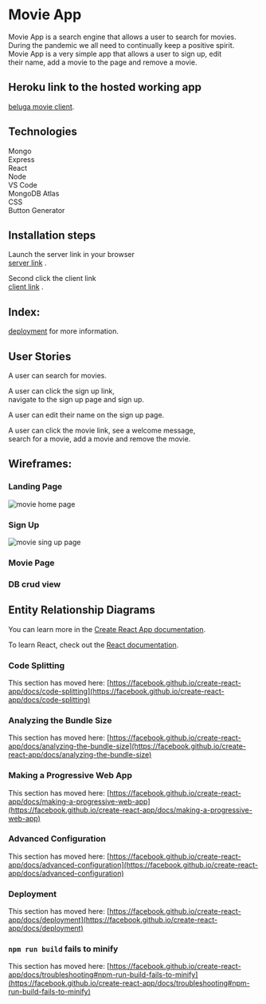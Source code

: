 # Movie App

Movie App is a search engine that allows a user to search for movies.\
During the pandemic we all need to continually keep a positive spirit.\
Movie App is a very simple app that allows a user to sign up, edit \
their name, add a movie to the page and remove a movie.

## Heroku link to the hosted working app

[beluga movie client](https://beluga-movie-client.herokuapp.com/).

## Technologies

Mongo\
Express\
React\
Node\
VS Code\
MongoDB Atlas\
CSS\
Button Generator

## Installation steps

Launch the server link in your browser\
[server link](https://beluga-movie-api.herokuapp.com/api/users) .

Second click the client link\
[client link](https://beluga-movie-client.herokuapp.com/) .

## Index:

[deployment](https://facebook.github.io/create-react-app/docs/deployment) for more information.

## User Stories

A user can search for movies.

A user can click the sign up link,\
navigate to the sign up page and sign up.

A user can edit their name on the sign up page.

A user can click the movie link, see a welcome message,\
search for a movie, add a movie and remove the movie.

## Wireframes:

### Landing Page

![movie home page](/images/MovieLanding.png)

### Sign Up

![movie sing up page](/images/MovieSignUp.png)

### Movie Page

### DB crud view

## Entity Relationship Diagrams

You can learn more in the [Create React App documentation](https://facebook.github.io/create-react-app/docs/getting-started).

To learn React, check out the [React documentation](https://reactjs.org/).

### Code Splitting

This section has moved here: [https://facebook.github.io/create-react-app/docs/code-splitting](https://facebook.github.io/create-react-app/docs/code-splitting)

### Analyzing the Bundle Size

This section has moved here: [https://facebook.github.io/create-react-app/docs/analyzing-the-bundle-size](https://facebook.github.io/create-react-app/docs/analyzing-the-bundle-size)

### Making a Progressive Web App

This section has moved here: [https://facebook.github.io/create-react-app/docs/making-a-progressive-web-app](https://facebook.github.io/create-react-app/docs/making-a-progressive-web-app)

### Advanced Configuration

This section has moved here: [https://facebook.github.io/create-react-app/docs/advanced-configuration](https://facebook.github.io/create-react-app/docs/advanced-configuration)

### Deployment

This section has moved here: [https://facebook.github.io/create-react-app/docs/deployment](https://facebook.github.io/create-react-app/docs/deployment)

### `npm run build` fails to minify

This section has moved here: [https://facebook.github.io/create-react-app/docs/troubleshooting#npm-run-build-fails-to-minify](https://facebook.github.io/create-react-app/docs/troubleshooting#npm-run-build-fails-to-minify)
